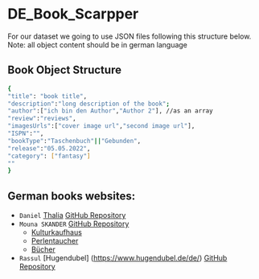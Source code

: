 # DE_Book_Scarpper
For our dataset we going to use JSON files following this structure below.
Note: all object content should be in german language
## Book Object Structure
```bash
{
"title": "book title",
"description":"long description of the book";
"author":["ich bin den Author","Author 2"], //as an array
"review":"reviews",
"imagesUrls":["cover image url","second image url"],
"ISPN":"",
"bookType":"Taschenbuch"||"Gebunden",
"release":"05.05.2022",
"category": ["fantasy"]
""
}
```


## German books websites:
* `Daniel` [Thalia](https://www.thalia.de/) [GitHub Repository]()
* `Mouna SKANDER` [GitHub Repository](https://github.com/SkanderMouna/GermanBooksScrapersDeepLearning.git)
  *  [Kulturkaufhaus](https://www.kulturkaufhaus.de/en/start) 
  *  [Perlentaucher](https://www.perlentaucher.de/)
  *  [Bücher](https://www.buecher.de/)
* `Rassul` [Hugendubel] (https://www.hugendubel.de/de/) [GitHub Repository]()



